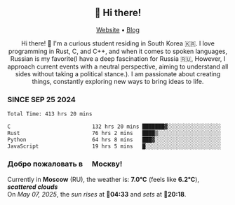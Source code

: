 <h2 align="center">👋 Hi there!</h2>
<p align="center">
  <a href="https://urdekcah.ru">Website</a> •
  <a href="https://urdekcah.blog">Blog</a>
</p>

<p align="center">
  Hi there! 👋 I'm a curious student residing in South Korea 🇰🇷. I love programming in Rust, C, and C++, and when it comes to spoken languages, Russian is my favorite(I have a deep fascination for Russia 🇷🇺, However, I approach current events with a neutral perspective, aiming to understand all sides without taking a political stance.). I am passionate about creating things, constantly exploring new ways to bring ideas to life.
</p>

### SINCE SEP 25 2024
<!--START_SECTION:waka-->
<!--LAST_WAKA_UPDATE:2025-05-06 18:09:39-->
```txt
Total Time: 413 hrs 20 mins

C                          132 hrs 20 mins ███████▓░░░░░░░░░░░░░░░░░   31.14 %
Rust                       76 hrs 2 mins   ████▒░░░░░░░░░░░░░░░░░░░░   17.89 %
Python                     64 hrs 8 mins   ███▓░░░░░░░░░░░░░░░░░░░░░   15.09 %
JavaScript                 19 hrs 5 mins   █░░░░░░░░░░░░░░░░░░░░░░░░   04.49 %
```
<!--END_SECTION:waka-->

<h3>Добро пожаловать в <img src="https://cdn-icons-png.flaticon.com/512/197/197408.png" width="13"/> Москву!</h3>

<!--START_SECTION:weather:moscow-->
<!--LAST_WEATHER_UPDATE:2025-05-07 00:29:27-->
Currently in **Moscow** (RU), the weather is: **7.0°C** (feels like **6.2°C**), ***scattered clouds***<br/>
On *May 07, 2025*, the *sun rises* at 🌅**04:33** and *sets* at 🌇**20:18**.
<!--END_SECTION:weather-->

